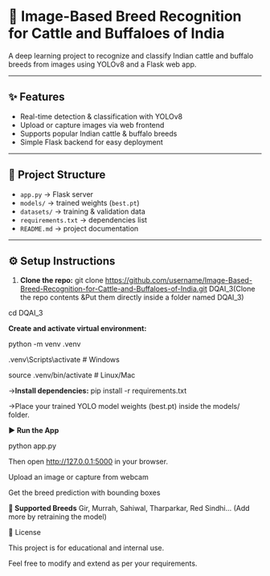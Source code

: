 # 🐄 **Image-Based Breed Recognition for Cattle and Buffaloes of India**

A deep learning project to recognize and classify Indian cattle and buffalo breeds from images using YOLOv8 and a Flask web app.

---

## ✨ Features
- Real-time detection & classification with YOLOv8  
- Upload or capture images via web frontend  
- Supports popular Indian cattle & buffalo breeds  
- Simple Flask backend for easy deployment  

---

## 📂 Project Structure
- `app.py` → Flask server  
- `models/` → trained weights (`best.pt`)  
- `datasets/` → training & validation data    
- `requirements.txt` → dependencies list  
- `README.md` → project documentation  

---

## ⚙️ Setup Instructions

1. **Clone the repo:**
 git clone https://github.com/username/Image-Based-Breed-Recognition-for-Cattle-and-Buffaloes-of-India.git DQAI_3(Clone the repo contents
&Put them directly inside a folder named DQAI_3)

 cd DQAI_3

   
**Create and activate virtual environment:**

python -m venv .venv

.venv\Scripts\activate      # Windows

source .venv/bin/activate   # Linux/Mac

->**Install dependencies:**
pip install -r requirements.txt

->Place your trained YOLO model weights (best.pt) inside the models/ folder.

**▶️ Run the App**

python app.py

Then open http://127.0.0.1:5000 in your browser.

Upload an image or capture from webcam

Get the breed prediction with bounding boxes

**🐃 Supported Breeds**
Gir,
Murrah,
Sahiwal,
Tharparkar,
Red Sindhi...
(Add more by retraining the model)

📜 License

This project is for educational and internal use.

Feel free to modify and extend as per your requirements.


